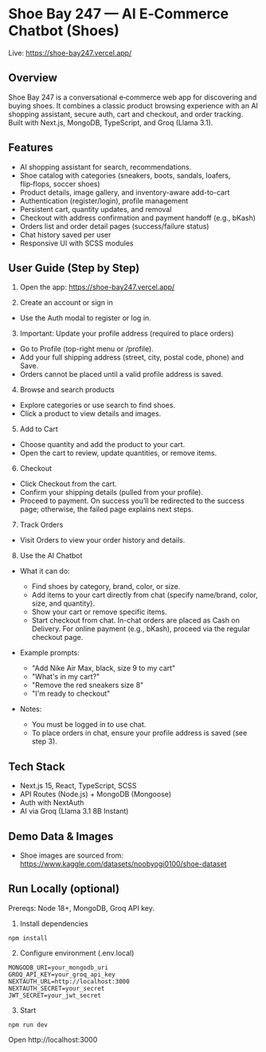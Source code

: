 # Shoe Bay 247 — AI E‑Commerce Chatbot (Shoes)

Live: https://shoe-bay247.vercel.app/

## Overview

Shoe Bay 247 is a conversational e‑commerce web app for discovering and buying shoes. It combines a classic product browsing experience with an AI shopping assistant, secure auth, cart and checkout, and order tracking. Built with Next.js, MongoDB, TypeScript, and Groq (Llama 3.1).

## Features

- AI shopping assistant for search, recommendations.
- Shoe catalog with categories (sneakers, boots, sandals, loafers, flip‑flops, soccer shoes)
- Product details, image gallery, and inventory-aware add-to-cart
- Authentication (register/login), profile management
- Persistent cart, quantity updates, and removal
- Checkout with address confirmation and payment handoff (e.g., bKash)
- Orders list and order detail pages (success/failure status)
- Chat history saved per user
- Responsive UI with SCSS modules

## User Guide (Step by Step)

1) Open the app: https://shoe-bay247.vercel.app/

2) Create an account or sign in
- Use the Auth modal to register or log in.

3) Important: Update your profile address (required to place orders)
- Go to Profile (top-right menu or /profile).
- Add your full shipping address (street, city, postal code, phone) and Save.
- Orders cannot be placed until a valid profile address is saved.

4) Browse and search products
- Explore categories or use search to find shoes.
- Click a product to view details and images.

5) Add to Cart
- Choose quantity and add the product to your cart.
- Open the cart to review, update quantities, or remove items.

6) Checkout
- Click Checkout from the cart.
- Confirm your shipping details (pulled from your profile).
- Proceed to payment. On success you’ll be redirected to the success page; otherwise, the failed page explains next steps.

7) Track Orders
- Visit Orders to view your order history and details.

8) Use the AI Chatbot
- What it can do:
	- Find shoes by category, brand, color, or size.
	- Add items to your cart directly from chat (specify name/brand, color, size, and quantity).
	- Show your cart or remove specific items.
	- Start checkout from chat. In-chat orders are placed as Cash on Delivery. For online payment (e.g., bKash), proceed via the regular checkout page.

- Example prompts:
	- "Add Nike Air Max, black, size 9 to my cart"
	- "What's in my cart?"
	- "Remove the red sneakers size 8"
	- "I'm ready to checkout"

- Notes:
	- You must be logged in to use chat.
	- To place orders in chat, ensure your profile address is saved (see step 3).

## Tech Stack

- Next.js 15, React, TypeScript, SCSS
- API Routes (Node.js) + MongoDB (Mongoose)
- Auth with NextAuth
- AI via Groq (Llama 3.1 8B Instant)

## Demo Data & Images

- Shoe images are sourced from: https://www.kaggle.com/datasets/noobyogi0100/shoe-dataset

## Run Locally (optional)

Prereqs: Node 18+, MongoDB, Groq API key.

1) Install dependencies
```
npm install
```
2) Configure environment (.env.local)
```
MONGODB_URI=your_mongodb_uri
GROQ_API_KEY=your_groq_api_key
NEXTAUTH_URL=http://localhost:3000
NEXTAUTH_SECRET=your_secret
JWT_SECRET=your_jwt_secret
```
3) Start
```
npm run dev
```
Open http://localhost:3000
